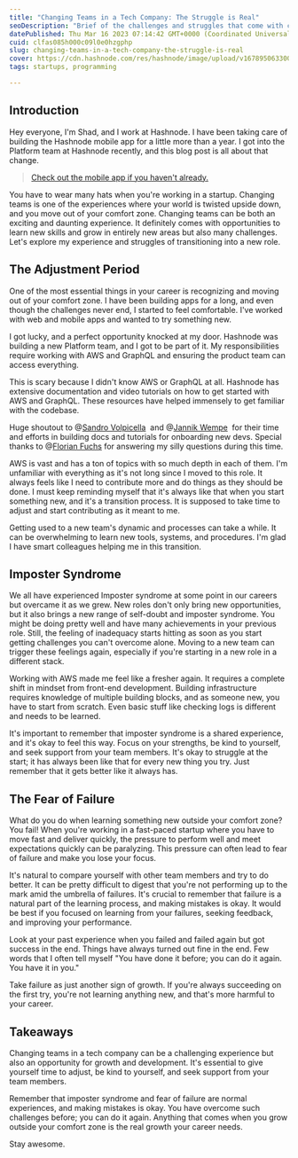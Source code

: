 ```yaml
---
title: "Changing Teams in a Tech Company: The Struggle is Real"
seoDescription: "Brief of the challenges and struggles that come with changing teams in a tech company, the adjustment period, imposter syndrome, and the fear of failure."
datePublished: Thu Mar 16 2023 07:14:42 GMT+0000 (Coordinated Universal Time)
cuid: clfas085h000c09l0e0hzgphp
slug: changing-teams-in-a-tech-company-the-struggle-is-real
cover: https://cdn.hashnode.com/res/hashnode/image/upload/v1678950633006/5ebdd1fc-04ec-446d-aa85-5063c9e81607.png
tags: startups, programming

---
```


## Introduction

Hey everyone, I'm Shad, and I work at Hashnode. I have been taking care of building the Hashnode mobile app for a little more than a year. I got into the Platform team at Hashnode recently, and this blog post is all about that change.

> [Check out the mobile app if you haven't already.](http://hashnode.com/apps)

You have to wear many hats when you're working in a startup. Changing teams is one of the experiences where your world is twisted upside down, and you move out of your comfort zone. Changing teams can be both an exciting and daunting experience. It definitely comes with opportunities to learn new skills and grow in entirely new areas but also many challenges. Let's explore my experience and struggles of transitioning into a new role.

## The Adjustment Period

One of the most essential things in your career is recognizing and moving out of your comfort zone. I have been building apps for a long, and even though the challenges never end, I started to feel comfortable. I've worked with web and mobile apps and wanted to try something new.

I got lucky, and a perfect opportunity knocked at my door. Hashnode was building a new Platform team, and I got to be part of it. My responsibilities require working with AWS and GraphQL and ensuring the product team can access everything.

This is scary because I didn't know AWS or GraphQL at all. Hashnode has extensive documentation and video tutorials on how to get started with AWS and GraphQL. These resources have helped immensely to get familiar with the codebase.

Huge shoutout to @[Sandro Volpicella](@SandroVolpicella)  and @[Jannik Wempe](@JannikWempe)  for their time and efforts in building docs and tutorials for onboarding new devs. Special thanks to @[Florian Fuchs](@Foxfl) for answering my silly questions during this time.

AWS is vast and has a ton of topics with so much depth in each of them. I'm unfamiliar with everything as it's not long since I moved to this role. It always feels like I need to contribute more and do things as they should be done. I must keep reminding myself that it's always like that when you start something new, and it's a transition process. It is supposed to take time to adjust and start contributing as it meant to me.

Getting used to a new team's dynamic and processes can take a while. It can be overwhelming to learn new tools, systems, and procedures. I'm glad I have smart colleagues helping me in this transition.

## Imposter Syndrome

We all have experienced Imposter syndrome at some point in our careers but overcame it as we grew. New roles don't only bring new opportunities, but it also brings a new range of self-doubt and imposter syndrome. You might be doing pretty well and have many achievements in your previous role. Still, the feeling of inadequacy starts hitting as soon as you start getting challenges you can't overcome alone. Moving to a new team can trigger these feelings again, especially if you're starting in a new role in a different stack.

Working with AWS made me feel like a fresher again. It requires a complete shift in mindset from front-end development. Building infrastructure requires knowledge of multiple building blocks, and as someone new, you have to start from scratch. Even basic stuff like checking logs is different and needs to be learned.

It's important to remember that imposter syndrome is a shared experience, and it's okay to feel this way. Focus on your strengths, be kind to yourself, and seek support from your team members. It's okay to struggle at the start; it has always been like that for every new thing you try. Just remember that it gets better like it always has.

## The Fear of Failure

What do you do when learning something new outside your comfort zone? You fail! When you're working in a fast-paced startup where you have to move fast and deliver quickly, the pressure to perform well and meet expectations quickly can be paralyzing. This pressure can often lead to fear of failure and make you lose your focus.

It's natural to compare yourself with other team members and try to do better. It can be pretty difficult to digest that you're not performing up to the mark amid the umbrella of failures. It's crucial to remember that failure is a natural part of the learning process, and making mistakes is okay. It would be best if you focused on learning from your failures, seeking feedback, and improving your performance.

Look at your past experience when you failed and failed again but got success in the end. Things have always turned out fine in the end. Few words that I often tell myself "You have done it before; you can do it again. You have it in you."

Take failure as just another sign of growth. If you're always succeeding on the first try, you're not learning anything new, and that's more harmful to your career.

## Takeaways

Changing teams in a tech company can be a challenging experience but also an opportunity for growth and development. It's essential to give yourself time to adjust, be kind to yourself, and seek support from your team members. 

Remember that imposter syndrome and fear of failure are normal experiences, and making mistakes is okay. You have overcome such challenges before; you can do it again. Anything that comes when you grow outside your comfort zone is the real growth your career needs.

Stay awesome.